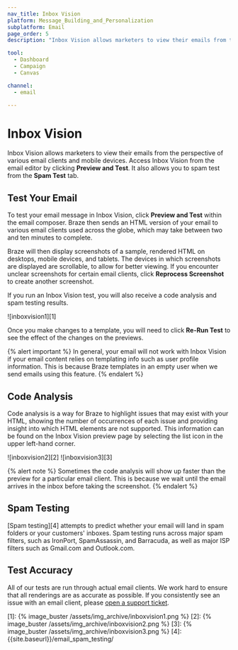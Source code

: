 ```yaml
---
nav_title: Inbox Vision
platform: Message_Building_and_Personalization
subplatform: Email
page_order: 5
description: "Inbox Vision allows marketers to view their emails from the perspective of various email clients and mobile devices. This reference article covers how to set up and use Inbox Vision."

tool:
  - Dashboard
  - Campaign
  - Canvas

channel:
  - email

---
```


# Inbox Vision

Inbox Vision allows marketers to view their emails from the perspective of various email clients and mobile devices. Access Inbox Vision from the email editor by clicking **Preview and Test**.  It also allows you to spam test from the **Spam Test** tab.

## Test Your Email

To test your email message in Inbox Vision, click **Preview and Test** within the email composer. Braze then sends an HTML version of your email to various email clients used across the globe, which may take between two and ten minutes to complete.

Braze will then display screenshots of a sample, rendered HTML on desktops, mobile devices, and tablets. The devices in which screenshots are displayed are scrollable, to allow for better viewing. If you encounter unclear screenshots for certain email clients, click **Reprocess Screenshot** to create another screenshot.

If you run an Inbox Vision test, you will also receive a code analysis and spam testing results.

![inboxvision1][1]

Once you make changes to a template, you will need to click **Re-Run Test** to see the effect of the changes on the previews.

{% alert important %} In general, your email will not work with Inbox Vision if your email content relies on templating info such as user profile information. This is because Braze templates in an empty user when we send emails using this feature. {% endalert %}

## Code Analysis

Code analysis is a way for Braze to highlight issues that may exist with your HTML, showing the number of occurrences of each issue and providing insight into which HTML elements are not supported. This information can be found on the Inbox Vision preview page by selecting the list icon in the upper left-hand corner.

![inboxvision2][2]
![inboxvision3][3]

{% alert note %} Sometimes the code analysis will show up faster than the preview for a particular email client. This is because we wait until the email arrives in the inbox before taking the screenshot. {% endalert %}

## Spam Testing

[Spam testing][4] attempts to predict whether your email will land in spam folders or your customers' inboxes.  Spam testing runs across major spam filters, such as IronPort, SpamAssassin, and Barracuda, as well as major ISP filters such as Gmail.com and Outlook.com.

## Test Accuracy

All of our tests are run through actual email clients. We work hard to ensure that all renderings are as accurate as possible.  If you consistently see an issue with an email client, please [open a support ticket]({{site.baseurl}}/support_contact/).

[1]: {% image_buster /assets/img_archive/inboxvision1.png %}
[2]: {% image_buster /assets/img_archive/inboxvision2.png %}
[3]: {% image_buster /assets/img_archive/inboxvision3.png %}
[4]: {{site.baseurl}}/email_spam_testing/
